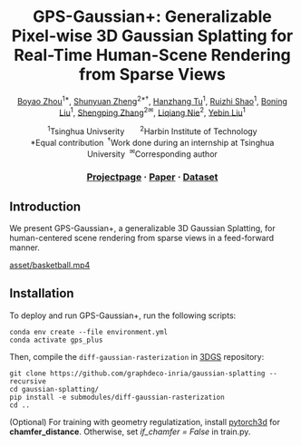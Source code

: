 <div align="center">

# <b>GPS-Gaussian+</b>: Generalizable Pixel-wise 3D Gaussian Splatting for Real-Time Human-Scene Rendering from Sparse Views

[Boyao Zhou](https://yaourtb.github.io)<sup>1*</sup>, [Shunyuan Zheng](https://shunyuanzheng.github.io)<sup>2*</sup><sup>&dagger;</sup>, [Hanzhang Tu](https://itoshiko.com/)<sup>1</sup>, [Ruizhi Shao](https://dsaurus.github.io/saurus)<sup>1</sup>, [Boning Liu](https://liuboning2.github.io)<sup>1</sup>, [Shengping Zhang](http://homepage.hit.edu.cn/zhangshengping)<sup>2&#x2709;</sup>, [Liqiang Nie](https://liqiangnie.github.io)<sup>2</sup>, [Yebin Liu](https://www.liuyebin.com)<sup>1</sup>

<p><sup>1</sup>Tsinghua Univserity &nbsp;&nbsp;&nbsp;&nbsp;&nbsp;&nbsp;<sup>2</sup>Harbin Institute of Technology
 <br>*Equal contribution<sup>&nbsp;&nbsp;&dagger;</sup>Work done during an internship at Tsinghua University&nbsp;&nbsp;<sup>&#x2709</sup>Corresponding author
  
### [Projectpage](https://yaourtb.github.io/GPS-Gaussian+) · [Paper](https://arxiv.org/pdf/2411.11363) · [Dataset](https://docs.google.com/forms/d/e/1FAIpQLSexKlYfpUFcgnKM7EYoIFWi7P3J1InlHyTC82ehqka2hTiwmA/viewform?usp=dialog)
</div>

## Introduction

We present GPS-Gaussian+, a generalizable 3D Gaussian Splatting, for human-centered scene rendering from sparse views in a feed-forward manner.

[asset/basketball.mp4](https://github.com/YaourtB/shishi/blob/main/asset/basketball.mp4)
## Installation

To deploy and run GPS-Gaussian+, run the following scripts:
```
conda env create --file environment.yml
conda activate gps_plus
```
Then, compile the ```diff-gaussian-rasterization``` in [3DGS](https://github.com/graphdeco-inria/gaussian-splatting) repository:
```
git clone https://github.com/graphdeco-inria/gaussian-splatting --recursive
cd gaussian-splatting/
pip install -e submodules/diff-gaussian-rasterization
cd ..
```
(Optional) For training with geometry regulatization, install [pytorch3d](https://github.com/facebookresearch/pytorch3d/blob/main/INSTALL.md) for **chamfer_distance**. Otherwise, set *if_chamfer = False* in train.py.  
